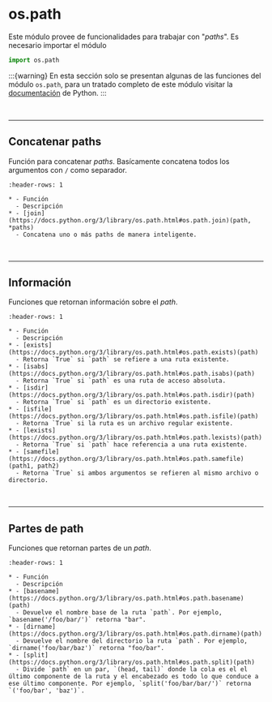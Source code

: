 # os.path

Este módulo provee de funcionalidades para trabajar con "_paths_". Es necesario importar el módulo
```python
import os.path
```

:::{warning}
En esta sección solo se presentan algunas de las funciones del módulo `os.path`, para un tratado completo de este módulo visitar la [documentación](https://docs.python.org/3/library/os.path.html#module-os.path) de Python.
:::

<br>

---
## Concatenar paths

Función para concatenar _paths_. Basícamente concatena todos los argumentos con `/` como separador.

```{list-table}
:header-rows: 1

* - Función
  - Descripción
* - [join](https://docs.python.org/3/library/os.path.html#os.path.join)(path, *paths)
  - Concatena uno o más paths de manera inteligente.
```

<br>

---
## Información

Funciones que retornan información sobre el _path_. 

```{list-table}
:header-rows: 1

* - Función
  - Descripción
* - [exists](https://docs.python.org/3/library/os.path.html#os.path.exists)(path)
  - Retorna `True` si `path` se refiere a una ruta existente.
* - [isabs](https://docs.python.org/3/library/os.path.html#os.path.isabs)(path)
  - Retorna `True` si `path` es una ruta de acceso absoluta.
* - [isdir](https://docs.python.org/3/library/os.path.html#os.path.isdir)(path)
  - Retorna `True` si `path` es un directorio existente.
* - [isfile](https://docs.python.org/3/library/os.path.html#os.path.isfile)(path)
  - Retorna `True` si la ruta es un archivo regular existente.
* - [lexists](https://docs.python.org/3/library/os.path.html#os.path.lexists)(path)
  - Retorna `True` si `path` hace referencia a una ruta existente.
* - [samefile](https://docs.python.org/3/library/os.path.html#os.path.samefile)(path1, path2)
  - Retorna `True` si ambos argumentos se refieren al mismo archivo o directorio.
```

<br>

---
## Partes de path

Funciones que retornan partes de un _path_.

```{list-table}
:header-rows: 1

* - Función
  - Descripción
* - [basename](https://docs.python.org/3/library/os.path.html#os.path.basename)(path)
  - Devuelve el nombre base de la ruta `path`. Por ejemplo, `basename('/foo/bar/')` retorna "bar".
* - [dirname](https://docs.python.org/3/library/os.path.html#os.path.dirname)(path)
  - Devuelve el nombre del directorio la ruta `path`. Por ejemplo, `dirname('foo/bar/baz')` retorna "foo/bar".
* - [split](https://docs.python.org/3/library/os.path.html#os.path.split)(path)
  - Divide `path` en un par, `(head, tail)` donde la cola es el el último componente de la ruta y el encabezado es todo lo que conduce a ese último componente. Por ejemplo, `split('foo/bar/bar/')` retorna `('foo/bar', 'baz')`.
```

